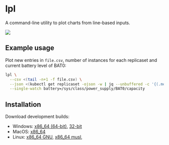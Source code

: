 # lpl

A command-line utility to plot charts from line-based inputs.

[![](https://sof3.github.io/lpl/sinusoidal.gif)](examples/sinusoidal.tape)

## Example usage

Plot new entries in `file.csv`,
number of instances for each replicaset
and current battery level of BAT0:

```sh
lpl \
  --csv <(tail -n+1 -f file.csv) \
  --json <(kubectl get replicaset -ojson -w | jq --unbuffered -c '{(.metadata.name): .status.replicas}') \
  --single-watch battery=/sys/class/power_supply/BAT0/capacity
```

## Installation

Download development builds:

- Windows:
  [x86\_64 (64-bit)](https://sof3.github.io/lpl/bin-x86_64-pc-windows-msvc/lpl.exe),
  [32-bit](https://sof3.github.io/lpl/bin-i686-pc-windows-msvc/lpl.exe)
- MacOS:
  [x86\_64](https://sof3.github.io/lpl/bin-x86_64-apple-darwin/lpl)
- Linux:
  [x86\_64 GNU](https://sof3.github.io/lpl/bin-x86_64-unknown-linux-gnu/lpl),
  [x86\_64 musl](https://sof3.github.io/lpl/bin-x86_64-unknown-linux-musl/lpl),
